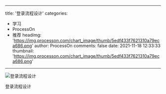 
---
title: '登录流程设计'
categories: 
 - 学习
 - ProcessOn
 - 推荐
headimg: 'https://img.processon.com/chart_image/thumb/5edf433f7621310a79eca686.png'
author: ProcessOn
comments: false
date: 2021-11-18 12:33:33
thumbnail: 'https://img.processon.com/chart_image/thumb/5edf433f7621310a79eca686.png'
---

<div>   
<img class="thumb" alt="登录流程设计" src="https://img.processon.com/chart_image/thumb/5edf433f7621310a79eca686.png" referrerpolicy="no-referrer">
<p>登录流程设计</p>  
</div>
            